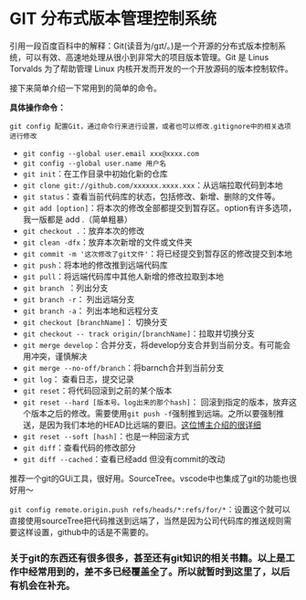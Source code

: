 # GIT 分布式版本管理控制系统

引用一段百度百科中的解释：Git(读音为/gɪt/。)是一个开源的分布式版本控制系统，可以有效、高速地处理从很小到非常大的项目版本管理。Git 是 Linus Torvalds 为了帮助管理 Linux 内核开发而开发的一个开放源码的版本控制软件。

接下来简单介绍一下常用到的简单的命令。

**具体操作命令：**

`git config 配置Git，通过命令行来进行设置，或者也可以修改.gitignore中的相关选项进行修改`

- `git config --global user.email xxx@xxxx.com`
- `git config --global user.name 用户名`
- `git init`：在工作目录中初始化新的仓库
- `git clone git://github.com/xxxxxx.xxxx.xxx`：从远端拉取代码到本地
- `git status`：查看当前代码库的状态，包括修改、新增、删除的文件等。
- `git add [option]`：将本次的修改全部都提交到暂存区。option有许多选项，我一版都是 add .（简单粗暴）
- `git checkout .`：放弃本次的修改
- `git clean -dfx`：放弃本次新增的文件或文件夹
- `git commit -m '这次修改了git文件'`：将已经提交到暂存区的修改提交到本地
- `git push`：将本地的修改推到远端代码库
- `git pull`：将远端代码库中其他人新增的修改拉取到本地
- `git branch `：列出分支
- `git branch -r`： 列出远端分支
- `git branch -a`： 列出本地和远程分支
- `git checkout [branchName]`： 切换分支
- `git checkout -- track origin/[branchName]`：拉取并切换分支
- `git merge develop`：合并分支，将develop分支合并到当前分支。有可能会用冲突，谨慎解决
- `git merge --no-off/branch`：将barnch合并到当前分支
- `git log`： 查看日志，提交记录
- `git reset`：将代码回滚到之前的某个版本
- `git reset --hard [版本号。log出来的那个hash]`： 回滚到指定的版本，放弃这个版本之后的修改。需要使用`git push -f`强制推到远端。之所以要强制推送，是因为我们本地的HEAD比远端的要旧。[这位博主介绍的很详细](https://blog.csdn.net/yxlshk/article/details/79944535)
- `git reset --soft [hash]`：也是一种回滚方式 
- `git diff`：查看代码的修改部分
- `git diff --cached`：查看已经add 但没有commit的改动

推荐一个git的GUi工具，很好用。SourceTree。vscode中也集成了git的功能也很好用～

`git config remote.origin.push refs/heads/*:refs/for/*`：设置这个就可以直接使用sourceTree把代码推送到远端了，当然是因为公司代码库的推送规则需要这样设置，github中的话是不需要的。


### 关于git的东西还有很多很多，甚至还有git知识的相关书籍。以上是工作中经常用到的，差不多已经覆盖全了。所以就暂时到这里了，以后有机会在补充。